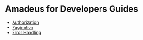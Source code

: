 
# Amadeus for Developers Guides

- [Authorization](guides/authorization.md)
- [Pagination](guides/pagination.md)
- [Error Handling](guides/errors.md)
